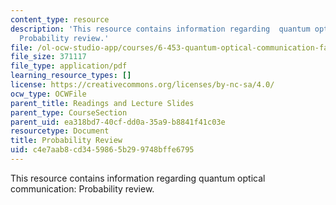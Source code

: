 ```yaml
---
content_type: resource
description: 'This resource contains information regarding  quantum optical communication:
  Probability review.'
file: /ol-ocw-studio-app/courses/6-453-quantum-optical-communication-fall-2016/c4e7aab8cd3459865b299748bffe6795_MIT6_453F16_Probability.pdf
file_size: 371117
file_type: application/pdf
learning_resource_types: []
license: https://creativecommons.org/licenses/by-nc-sa/4.0/
ocw_type: OCWFile
parent_title: Readings and Lecture Slides
parent_type: CourseSection
parent_uid: ea318bd7-40cf-dd0a-35a9-b8841f41c03e
resourcetype: Document
title: Probability Review
uid: c4e7aab8-cd34-5986-5b29-9748bffe6795
---
```

This resource contains information regarding  quantum optical communication: Probability review.